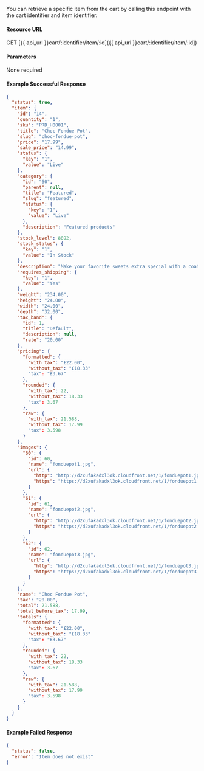 <!--
@title Get item from cart by identifier
@author Moltin Ltd
@description Gets an item from the cart with a given identifier
@order 4.4

@sidebar 1
@family Cart
@rate No
@auth Yes
@format JSON
@http GET
@version beta
-->


You can retrieve a specific item from the cart by calling this endpoint with the cart identifier and item identifier.


#### Resource URL
GET [{{ api_url }}cart/:identifier/item/:id]({{ api_url }}cart/:identifier/item/:id])


#### Parameters
None required

<!--code-->
#### Example Successful Response
``` json
{
  "status": true,
  "item": {
    "id": "14",
    "quantity": "1",
    "sku": "PRD_H0001",
    "title": "Choc Fondue Pot",
    "slug": "choc-fondue-pot",
    "price": "17.99",
    "sale_price": "14.99",
    "status": {
      "key": "1",
      "value": "Live"
    },
    "category": {
      "id": "60",
      "parent": null,
      "title": "Featured",
      "slug": "featured",
      "status": {
        "key": "1",
        "value": "Live"
      },
      "description": "Featured products"
    },
    "stock_level": 8892,
    "stock_status": {
      "key": "1",
      "value": "In Stock"
    },
    "description": "Make your favorite sweets extra special with a coating of freshly melted Chocolate! This chocolate Fondue set makes dessert a fun shared experience, perfect for a romantic meal or for celebrations with friends and family. Always a great gift idea for the chocoholic in your life!",
    "requires_shipping": {
      "key": "1",
      "value": "Yes"
    },
    "weight": "234.00",
    "height": "24.00",
    "width": "24.00",
    "depth": "32.00",
    "tax_band": {
      "id": 1,
      "title": "Default",
      "description": null,
      "rate": "20.00"
    },
    "pricing": {
      "formatted": {
        "with_tax": "£22.00",
        "without_tax": "£18.33"
        "tax": "£3.67"
      },
      "rounded": {
        "with_tax": 22,
        "without_tax": 18.33
        "tax": 3.67
      },
      "raw": {
        "with_tax": 21.588,
        "without_tax": 17.99
        "tax": 3.598
      }
    },
    "images": {
      "60": {
        "id": 60,
        "name": "fonduepot1.jpg",
        "url": {
          "http": "http://d2xufakadxl3ok.cloudfront.net/1/fonduepot1.jpg",
          "https": "https://d2xufakadxl3ok.cloudfront.net/1/fonduepot1.jpg"
        }
      },
      "61": {
        "id": 61,
        "name": "fonduepot2.jpg",
        "url": {
          "http": "http://d2xufakadxl3ok.cloudfront.net/1/fonduepot2.jpg",
          "https": "https://d2xufakadxl3ok.cloudfront.net/1/fonduepot2.jpg"
        }
      },
      "62": {
        "id": 62,
        "name": "fonduepot3.jpg",
        "url": {
          "http": "http://d2xufakadxl3ok.cloudfront.net/1/fonduepot3.jpg",
          "https": "https://d2xufakadxl3ok.cloudfront.net/1/fonduepot3.jpg"
        }
      }
    },
    "name": "Choc Fondue Pot",
    "tax": "20.00",
    "total": 21.588,
    "total_before_tax": 17.99,
    "totals": {
      "formatted": {
        "with_tax": "£22.00",
        "without_tax": "£18.33"
        "tax": "£3.67"
      },
      "rounded": {
        "with_tax": 22,
        "without_tax": 18.33
        "tax": 3.67
      },
      "raw": {
        "with_tax": 21.588,
        "without_tax": 17.99
        "tax": 3.598
      }
    }
  }
}
```

#### Example Failed Response
``` json
{
  "status": false,
  "error": "Item does not exist"
}
```
<!--/code-->